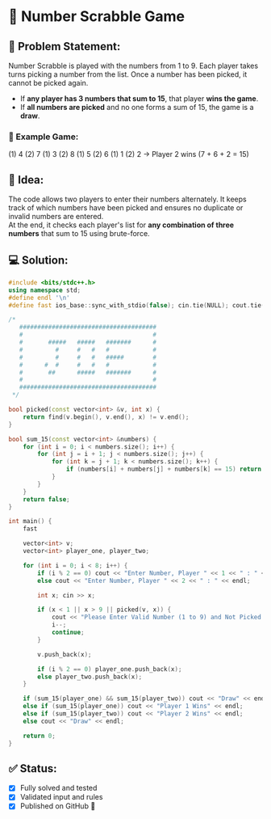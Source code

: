 # 🎯 Number Scrabble Game

## 📝 Problem Statement:
Number Scrabble is played with the numbers from 1 to 9. Each player takes turns picking a number from the list. Once a number has been picked, it cannot be picked again.

- If **any player has 3 numbers that sum to 15**, that player **wins the game**.
- If **all numbers are picked** and no one forms a sum of 15, the game is a **draw**.

### 🔢 Example Game:
(1) 4
(2) 7
(1) 3
(2) 8
(1) 5
(2) 6
(1) 1
(2) 2 → Player 2 wins (7 + 6 + 2 = 15)


## 🧠 Idea:
The code allows two players to enter their numbers alternately. It keeps track of which numbers have been picked and ensures no duplicate or invalid numbers are entered.  
At the end, it checks each player's list for **any combination of three numbers** that sum to 15 using brute-force.

## 💻 Solution:

```cpp
#include <bits/stdc++.h>
using namespace std;
#define endl '\n'
#define fast ios_base::sync_with_stdio(false); cin.tie(NULL); cout.tie(NULL);

/*
   ######################################
   #                                    #
   #       #####   #####   #######      #
   #         #     #   #   #            #
   #         #     #   #   #####        #
   #      #  #     #   #   #            #
   #       ##      #####   #######      #
   #                                    #
   ######################################
 */

bool picked(const vector<int> &v, int x) {
    return find(v.begin(), v.end(), x) != v.end();
}

bool sum_15(const vector<int> &numbers) {
    for (int i = 0; i < numbers.size(); i++) {
        for (int j = i + 1; j < numbers.size(); j++) {
            for (int k = j + 1; k < numbers.size(); k++) {
                if (numbers[i] + numbers[j] + numbers[k] == 15) return true;
            }
        }
    }
    return false;
}

int main() {
    fast

    vector<int> v;
    vector<int> player_one, player_two;

    for (int i = 0; i < 8; i++) {
        if (i % 2 == 0) cout << "Enter Number, Player " << 1 << " : " << endl;
        else cout << "Enter Number, Player " << 2 << " : " << endl;

        int x; cin >> x;

        if (x < 1 || x > 9 || picked(v, x)) {
            cout << "Please Enter Valid Number (1 to 9) and Not Picked." << endl;
            i--;
            continue;
        }

        v.push_back(x);

        if (i % 2 == 0) player_one.push_back(x);
        else player_two.push_back(x);
    }

    if (sum_15(player_one) && sum_15(player_two)) cout << "Draw" << endl;
    else if (sum_15(player_one)) cout << "Player 1 Wins" << endl;
    else if (sum_15(player_two)) cout << "Player 2 Wins" << endl;
    else cout << "Draw" << endl;

    return 0;
}
```
## ✅ Status:
- [x] Fully solved and tested  
- [x] Validated input and rules  
- [x] Published on GitHub 🚀
